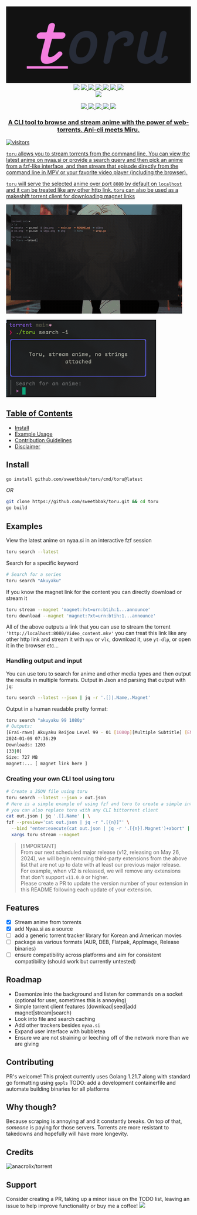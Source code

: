 <p align="center">
  <img src="assets/toru.png" />
<br>
<a href="http://makeapullrequest.com"><img src="https://img.shields.io/badge/PRs-welcome-brightgreen.svg"></a>
<a href="#Linux"><img src="https://img.shields.io/badge/os-linux-brightgreen">
<a href="#MacOS"><img src="https://img.shields.io/badge/os-mac-brightgreen">
<a href="#Android"><img src="https://img.shields.io/badge/os-android-brightgreen">
<a href="#Windows"><img src="https://img.shields.io/badge/os-windows-yellowgreen">
<a href="#iOS"><img src="https://img.shields.io/badge/os-ios-yellow">
<a href="#Steam-deck"><img src="https://img.shields.io/badge/os-steamdeck-yellow">
<br>
<a href="https://github.com/sweetbbak"><img src="https://img.shields.io/badge/creator-sweet-green"></a>
<br>
</p>

<p align="center">
<a href="#golang"><img src="https://img.shields.io/badge/go-%2300ADD8.svg?style=for-the-badge&logo=go&logoColor=white">
<a href="go"><img src="https://img.shields.io/badge/Linux-FCC624?style=for-the-badge&logo=linux&logoColor=black">
<a href="linux"><img src="https://img.shields.io/badge/Windows-0078D6?style=for-the-badge&logo=windows&logoColor=white">
<a href="bsd"><img src="https://img.shields.io/badge/-OpenBSD-%23FCC771?style=for-the-badge&logo=openbsd&logoColor=black">
<a href="mac"><img src="https://img.shields.io/badge/mac%20os-000000?style=for-the-badge&logo=macos&logoColor=F0F0F0">
</p>

<h3 align="center">
A CLI tool to browse and stream anime with the power of web-torrents. Ani-cli meets Miru.
</h3>

![visitors](https://visitor-badge.glitch.me/badge?page_id=page.id&left_color=green&right_color=red)

`toru` allows you to stream torrents from the command line. You can view the latest anime on nyaa.si
or provide a search query and then pick an anime from a fzf-like interface, and then stream that episode
directly from the command line in MPV or your favorite video player (including the browser).

`toru` will serve the selected anime over port `8080` by default on `localhost` and it can be treated
like any other http link. `toru` can also be used as a makeshift torrent client for downloading magnet links

![example of toru in progress](assets/example.gif)

![example of toru in progress](assets/search.png)

## Table of Contents

- [Install](#install)
- [Example Usage](#examples)
- [Contribution Guidelines](./CONTRIBUTING.md)
- [Disclaimer](./disclaimer.md)

## Install

```sh
go install github.com/sweetbbak/toru/cmd/toru@latest
```
*OR*
```sh
git clone https://github.com/sweetbbak/toru.git && cd toru
go build
```

## Examples

View the latest anime on nyaa.si in an interactive fzf session
```sh
toru search --latest
```

Search for a specific keyword
```sh
# Search for a series
toru search "Akuyaku"
```

If you know the magnet link for the content you can directly download or stream it

```sh
toru stream --magnet 'magnet:?xt=urn:btih:1...announce'
toru download --magnet 'magnet:?xt=urn:btih:1...announce'
```

All of the above outputs a link that you can use to stream the torrent `'http://localhost:8080/Video_content.mkv'`
you can treat this link like any other http link and stream it with `mpv` or `vlc`, download it, use `yt-dlp`, or open it in the browser etc...

### Handling output and input

You can use toru to search for anime and other media types and then output the results in multiple formats.
Output in Json and parsing that output with `jq`:

```sh
toru search --latest --json | jq -r '.[]|.Name,.Magnet'
```

Output in a human readable pretty format:

```sh
toru search "akuyaku 99 1080p"
# Outputs:
[Erai-raws] Akuyaku Reijou Level 99 - 01 [1080p][Multiple Subtitle] [ENG][POR-BR][SPA-LA][SPA][ARA][FRE][GER][ITA][RUS]
2024-01-09 07:36:29
Downloads: 1203
[33|0]
Size: 727 MB
magnet:... [ magnet link here ]

```

### Creating your own CLI tool using toru
```sh
# Create a JSON file using toru
toru search --latest --json > out.json
# Here is a simple example of using fzf and toru to create a simple interace to select and play torrents
# you can also replace toru with any CLI bittorrent client
cat out.json | jq '.[].Name' | \
fzf --preview='cat out.json | jq -r ".[{n}]"' \
  --bind "enter:execute(cat out.json | jq -r '.[{n}].Magnet')+abort" | \
  xargs toru stream --magnet
```

> [!IMPORTANT]\
> From our next scheduled major release (v12, releasing on May 26, 2024), we will begin removing third-party extensions from the above list that are not up to date with at least our previous major release.\
> For example, when v12 is released, we will remove any extensions that don't support `v11.0.0` or higher.\
> Please create a PR to update the version number of your extension in this README following each update of your extension.

## Features
- [X] Stream anime from torrents
- [X] add Nyaa.si as a source
- [ ] add a generic torrent tracker library for Korean and American movies
- [ ] package as various formats (AUR, DEB, Flatpak, AppImage, Release binaries)
- [ ] ensure compatibility across platforms and aim for consistent compatibility (should work but currently untested)

## Roadmap
- Daemonize into the background and listen for commands on a socket (optional for user, sometimes this is annoying)
- Simple torrent client features (download|seed|add magnet|stream|search)
- Look into file and search caching
- Add other trackers besides `nyaa.si`
- Expand user interface with bubbletea
- Ensure we are not straining or leeching off of the network more than we are giving

## Contributing
PR's welcome! This project currently uses Golang 1.21.7 along with standard go formatting using `gopls`
TODO: add a development containerfile and automate building binaries for all platforms

## Why though?
Because scraping is annoying af and it constantly breaks. On top of that, *someone* is paying for those servers.
Torrents are more resistant to takedowns and hopefully will have more longevity.

## Credits
![anacrolix/torrent](https://github.com/anacrolix/torrent)

## Support
Consider creating a PR, taking up a minor issue on the TODO list, leaving an issue to help improve functionality or buy
me a coffee!
![](https://img.shields.io/badge/Buy%20Me%20a%20Coffee-ffdd00?style=for-the-badge&logo=buy-me-a-coffee&logoColor=black)
